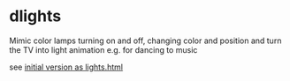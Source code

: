 # dlights
Mimic color lamps turning on and off, changing color and position
and turn the TV into light animation e.g. for dancing to music

see [initial version as lights.html](https://dealb0.github.io/dlights/html/lights.html)